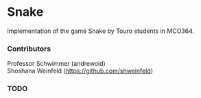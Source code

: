 # Snake
Implementation of the game Snake by Touro students in MCO364.

### Contributors

Professor Schwimmer (andrewoid)  
Shoshana Weinfeld (https://github.com/shweinfeld)

### TODO
